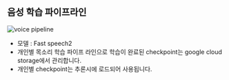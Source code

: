 ## 음성 학습 파이프라인
![voice pipeline](https://github.com/Team-Remember/rememberMe-voice_train_AI/tree/main/img/voice%20pipeline.png)
- 모델 : Fast speech2
- 개인별 목소리 학습 파이프 라인으로 학습이 완료된 checkpoint는 google cloud storage에서 관리합니다.
- 개인별 checkpoint는 추론시에 로드되어 사용됩니다.